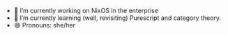 - 🔭 I’m currently working on NixOS in the enterprise
- 🌱 I’m currently learning (well, revisiting) Purescript and category theory.
- 😄 Pronouns: she/her
